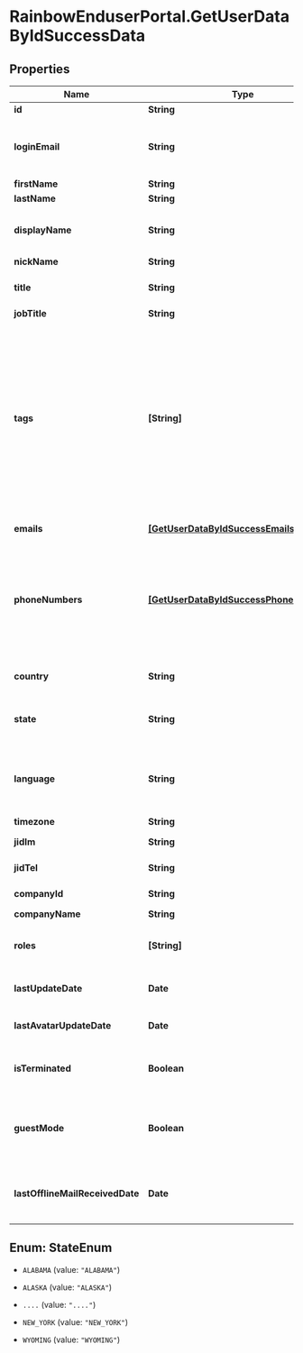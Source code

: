 # RainbowEnduserPortal.GetUserDataByIdSuccessData

## Properties

Name | Type | Description | Notes
------------ | ------------- | ------------- | -------------
**id** | **String** | User unique identifier | 
**loginEmail** | **String** | DEPRECATED (will be removed in a future release).    User email address (used for login) | 
**firstName** | **String** | User first name | 
**lastName** | **String** | User last name | 
**displayName** | **String** | User display name (firstName + lastName concatenated on server side) | 
**nickName** | **String** | User nickName | 
**title** | **String** | User title (honorifics title, like Mr, Mrs, Sir, Lord, Lady, Dr, Prof,...) | 
**jobTitle** | **String** | User job title | 
**tags** | **[String]** | An Array of free tags associated to the user.    A maximum of 5 tags is allowed, each tag can have a maximum length of 64 characters.    &#x60;tags&#x60; can only be set by users who have administrator rights on the user. The user can&#39;t modify the tags.    The tags are only visible by the user and all users belonging to his organisation/company. | 
**emails** | [**[GetUserDataByIdSuccessEmails]**](GetUserDataByIdSuccessEmails.md) | Array of user emails addresses objects | 
**phoneNumbers** | [**[GetUserDataByIdSuccessPhoneNumbers]**](GetUserDataByIdSuccessPhoneNumbers.md) | Array of user phone numbers objects.    Phone number objects can:   * be created by user (information filled by user), * come from association with a system (pbx) device (association is done by admin).   | 
**country** | **String** | User country (ISO 3166-1 alpha3 format) | 
**state** | **String** | When country is &#39;USA&#39;, a state can be defined. Else it is not managed. | [optional] 
**language** | **String** | User language (ISO 639-1 code format, with possibility of regional variation. Ex: both &#39;en&#39; and &#39;en-US&#39; are supported) | 
**timezone** | **String** | User timezone name | 
**jidIm** | **String** | User Jabber IM identifier | 
**jidTel** | **String** | User Jabber TEL identifier | 
**companyId** | **String** | User company unique identifier | 
**companyName** | **String** | User company name | 
**roles** | **[String]** | DEPRECATED (will be removed in a future release).    List of user roles (Array of String) | 
**lastUpdateDate** | **Date** | Date of last user update (whatever the field updated) | 
**lastAvatarUpdateDate** | **Date** | Date of last user avatar create/update, null if no avatar | 
**isTerminated** | **Boolean** | Indicates if the Rainbow account of this user has been deleted | 
**guestMode** | **Boolean** | Indicated a user embedded in a chat or conference room, as guest, with limited rights until he finalizes his registration. | 
**lastOfflineMailReceivedDate** | **Date** | The last time the user has received a message to connect to Rainbow from the logged in user | 



## Enum: StateEnum


* `ALABAMA` (value: `"ALABAMA"`)

* `ALASKA` (value: `"ALASKA"`)

* `....` (value: `"...."`)

* `NEW_YORK` (value: `"NEW_YORK"`)

* `WYOMING` (value: `"WYOMING"`)




